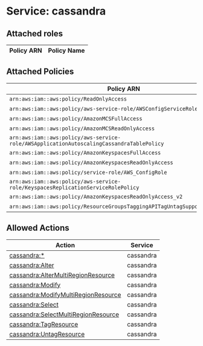 # Service: cassandra

## Attached roles

| Policy ARN | Policy Name |
|------------|-------------|
## Attached Policies

| Policy ARN | Policy Name |
|------------|-------------|
| `arn:aws:iam::aws:policy/ReadOnlyAccess` | [ReadOnlyAccess](../policies.md#readonlyaccess) |
| `arn:aws:iam::aws:policy/aws-service-role/AWSConfigServiceRolePolicy` | [AWSConfigServiceRolePolicy](../policies.md#awsconfigservicerolepolicy) |
| `arn:aws:iam::aws:policy/AmazonMCSFullAccess` | [AmazonMCSFullAccess](../policies.md#amazonmcsfullaccess) |
| `arn:aws:iam::aws:policy/AmazonMCSReadOnlyAccess` | [AmazonMCSReadOnlyAccess](../policies.md#amazonmcsreadonlyaccess) |
| `arn:aws:iam::aws:policy/aws-service-role/AWSApplicationAutoscalingCassandraTablePolicy` | [AWSApplicationAutoscalingCassandraTablePolicy](../policies.md#awsapplicationautoscalingcassandratablepolicy) |
| `arn:aws:iam::aws:policy/AmazonKeyspacesFullAccess` | [AmazonKeyspacesFullAccess](../policies.md#amazonkeyspacesfullaccess) |
| `arn:aws:iam::aws:policy/AmazonKeyspacesReadOnlyAccess` | [AmazonKeyspacesReadOnlyAccess](../policies.md#amazonkeyspacesreadonlyaccess) |
| `arn:aws:iam::aws:policy/service-role/AWS_ConfigRole` | [AWS_ConfigRole](../policies.md#aws_configrole) |
| `arn:aws:iam::aws:policy/aws-service-role/KeyspacesReplicationServiceRolePolicy` | [KeyspacesReplicationServiceRolePolicy](../policies.md#keyspacesreplicationservicerolepolicy) |
| `arn:aws:iam::aws:policy/AmazonKeyspacesReadOnlyAccess_v2` | [AmazonKeyspacesReadOnlyAccess_v2](../policies.md#amazonkeyspacesreadonlyaccess_v2) |
| `arn:aws:iam::aws:policy/ResourceGroupsTaggingAPITagUntagSupportedResources` | [ResourceGroupsTaggingAPITagUntagSupportedResources](../policies.md#resourcegroupstaggingapitaguntagsupportedresources) |

## Allowed Actions

| Action | Service |
|--------|---------|
| [cassandra:*](../actions.md#cassandra:all) | cassandra |
| [cassandra:Alter](../actions.md#cassandra:alter) | cassandra |
| [cassandra:AlterMultiRegionResource](../actions.md#cassandra:altermultiregionresource) | cassandra |
| [cassandra:Modify](../actions.md#cassandra:modify) | cassandra |
| [cassandra:ModifyMultiRegionResource](../actions.md#cassandra:modifymultiregionresource) | cassandra |
| [cassandra:Select](../actions.md#cassandra:select) | cassandra |
| [cassandra:SelectMultiRegionResource](../actions.md#cassandra:selectmultiregionresource) | cassandra |
| [cassandra:TagResource](../actions.md#cassandra:tagresource) | cassandra |
| [cassandra:UntagResource](../actions.md#cassandra:untagresource) | cassandra |